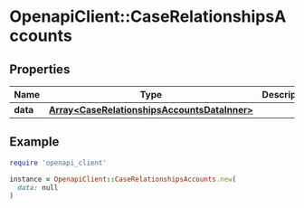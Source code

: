 # OpenapiClient::CaseRelationshipsAccounts

## Properties

| Name | Type | Description | Notes |
| ---- | ---- | ----------- | ----- |
| **data** | [**Array&lt;CaseRelationshipsAccountsDataInner&gt;**](CaseRelationshipsAccountsDataInner.md) |  | [optional] |

## Example

```ruby
require 'openapi_client'

instance = OpenapiClient::CaseRelationshipsAccounts.new(
  data: null
)
```

